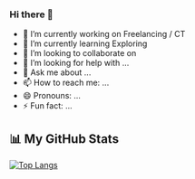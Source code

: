 ### Hi there 👋

<!--
**navneettoppo/navneettoppo** is a ✨ _special_ ✨ repository because its `README.md` (this file) appears on your GitHub profile.

Here are some ideas to get you started:


-->

- 🔭 I’m currently working on Freelancing / CT
- 🌱 I’m currently learning Exploring
- 👯 I’m looking to collaborate on 
- 🤔 I’m looking for help with ...
- 💬 Ask me about ...
- 📫 How to reach me: ...
- 😄 Pronouns: ...
- ⚡ Fun fact: ...


## 📊 My GitHub Stats

[![Top Langs](https://github-readme-stats.vercel.app/api/top-langs/?username=navneettoppo)](https://github.com/anuraghazra/github-readme-stats)
